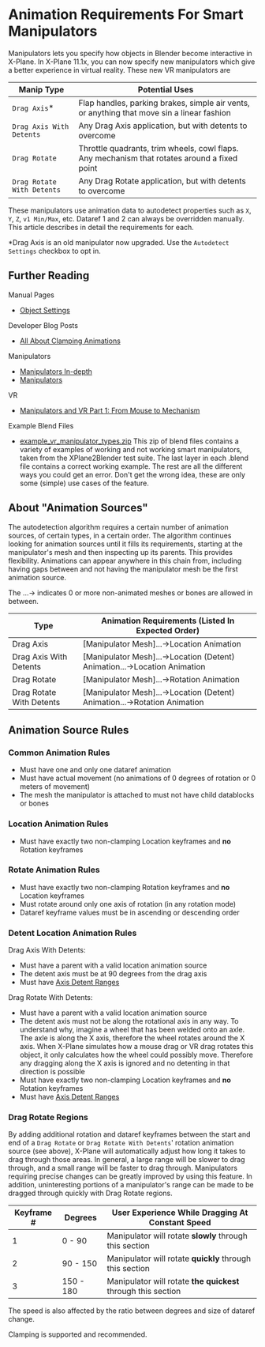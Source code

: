 # Animation Requirements For Smart Manipulators

Manipulators lets you specify how objects in Blender become interactive in X-Plane. In X-Plane 11.1x, you can now specify new manipulators which give a better experience in virtual reality. These new VR manipulators are

| Manip Type | Potential Uses |
| --- | --- |
| `Drag Axis`\* | Flap handles, parking brakes, simple air vents, or anything that move sin a linear fashion |
| `Drag Axis With Detents` | Any Drag Axis application, but with detents to overcome |
| `Drag Rotate` | Throttle quadrants, trim wheels, cowl flaps. Any mechanism that rotates around a fixed point |
| `Drag Rotate With Detents` | Any Drag Rotate application, but with detents to overcome |

These manipulators use animation data to autodetect properties such as `X`, `Y`, `Z`, `v1 Min/Max`, etc. Dataref 1 and 2 can always be overridden manually. This article describes in detail the requirements for each.

\*Drag Axis is an old manipulator now upgraded. Use the `Autodetect Settings` checkbox to opt in.

## Further Reading

Manual Pages

* [Object Settings](../../v3.4/settings_reference/34_object_settings.md)

Developer Blog Posts

* [All About Clamping Animations](http://developer.x-plane.com/article/all-about-clamping-animations/)

Manipulators

* [Manipulators In-depth](../../v3.4/indepth/manipulator_recipes.md)
* [Manipulators](https://developer.x-plane.com/?article=manipulators)

VR

* [Manipulators and VR Part 1: From Mouse to Mechanism](https://developer.x-plane.com/2018/01/manipulators-and-vr-part-1-from-mouse-to-mechanism/)

Example Blend Files

* [example\_vr\_manipulator\_types.zip](https://github.com/der-On/XPlane2Blender/files/2484383/example_vr_manipulator_types.zip) This zip of blend files contains a variety of examples of working and not working smart manipulators, taken from the XPlane2Blender test suite. The last layer in each .blend file contains a correct working example. The rest are all the different ways you could get an error. Don't get the wrong idea, these are only some \(simple\) use cases of the feature.

## About "Animation Sources"

The autodetection algorithm requires a certain number of animation sources, of certain types, in a certain order. The algorithm continues looking for animation sources until it fills its requirements, starting at the manipulator's mesh and then inspecting up its parents. This provides flexibility. Animations can appear anywhere in this chain from, including having gaps between and not having the manipulator mesh be the first animation source.

The ...-&gt; indicates 0 or more non-animated meshes or bones are allowed in between.

| Type | Animation Requirements \(Listed In Expected Order\) |
| --- | --- |
| Drag Axis | \[Manipulator Mesh\]...-&gt;Location Animation |
| Drag Axis With Detents | \[Manipulator Mesh\]...-&gt;Location \(Detent\) Animation...-&gt;Location Animation |
| Drag Rotate | \[Manipulator Mesh\]...-&gt;Rotation Animation |
| Drag Rotate With Detents | \[Manipulator Mesh\]...-&gt;Location \(Detent\) Animation...-&gt;Rotation Animation |

## Animation Source Rules

### Common Animation Rules

* Must have one and only one dataref animation
* Must have actual movement \(no animations of 0 degrees of rotation or 0 meters of movement\)
* The mesh the manipulator is attached to must not have child datablocks or bones

### Location Animation Rules

* Must have exactly two non-clamping Location keyframes and **no** Rotation keyframes

### Rotate Animation Rules

* Must have exactly two non-clamping Rotation keyframes and **no** Location keyframes
* Must rotate around only one axis of rotation \(in any rotation mode\)
* Dataref keyframe values must be in ascending or descending order

### Detent Location Animation Rules

Drag Axis With Detents:

* Must have a parent with a valid location animation source
* The detent axis must be at 90 degrees from the drag axis
* Must have [Axis Detent Ranges](./axis_detent_range.md)

Drag Rotate With Detents:

* Must have a parent with a valid location animation source
* The detent axis must not be along the rotational axis in any way. To understand why, imagine a wheel that has been welded onto an axle. The axle is along the X axis, therefore the wheel rotates around the X axis. When X-Plane simulates how a mouse drag or VR drag rotates this object, it only calculates how the wheel could possibly move. Therefore any dragging along the X axis is ignored and no detenting in that direction is possible
* Must have exactly two non-clamping Location keyframes and **no** Rotation keyframes
* Must have [Axis Detent Ranges](./axis_detent_range.md)

### Drag Rotate Regions

By adding additional rotation and dataref keyframes between the start and end of a `Drag Rotate` or `Drag Rotate With Detents`' rotation animation source \(see above\), X-Plane will automatically adjust how long it takes to drag through those areas. In general, a large range will be slower to drag through, and a small range will be faster to drag through. Manipulators requiring precise changes can be greatly improved by using this feature. In addition, uninteresting portions of a manipulator's range can be made to be dragged through quickly with Drag Rotate regions.

| Keyframe \# | Degrees | User Experience While Dragging At Constant Speed |
| --- | --- | --- |
| 1 | 0 - 90 | Manipulator will rotate **slowly** through this section |
| 2 | 90 - 150 | Manipulator will rotate **quickly** through this section |
| 3 | 150 - 180 | Manipulator will rotate **the quickest** through this section |

The speed is also affected by the ratio between degrees and size of dataref change.

Clamping is supported and recommended.

